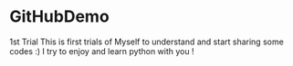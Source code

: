 # GitHubDemo
1st Trial
This is first trials of Myself to understand and start sharing some codes :)
I try to enjoy and learn python with you !
